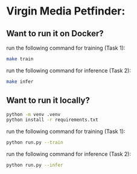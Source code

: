 # Virgin Media Petfinder:

## Want to run it on Docker?

run the following command for training (Task 1):
```bash
make train
```

run the following command for inference (Task 2):
```bash
make infer
```

## Want to run it locally?

```bash
python -m venv .venv
python install -r requirements.txt
```

run the following command for training (Task 1):
```bash
python run.py --train
```

run the following command for inference (Task 2):
```bash
python run.py --infer
```
